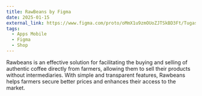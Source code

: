 ```yaml
---
title: RawBeans by Figma
date: 2025-01-15
external_link: https://www.figma.com/proto/oMmX1u9zmOUoZJTSkBD3Ft/Tugas-Bu-Alya?node-id=0-1&t=wMYCD7ySus9DXfVW-1
tags:
  - Apps Mobile
  - Figma
  - Shop
---
```


Rawbeans is an effective solution for facilitating the buying and selling of authentic coffee directly from farmers, allowing them to sell their products without intermediaries. With simple and transparent features, Rawbeans helps farmers secure better prices and enhances their access to the market.

<!--more-->

